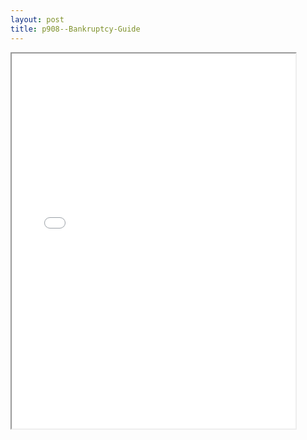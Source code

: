 ```yaml
---
layout: post
title: p908--Bankruptcy-Guide
---
```


<div class="pdf-container">
<iframe src="/ea//_pdf-2-md/p908--Bankruptcy-Guide.pdf" height="600" width="90%" allowFullScreen="true"></iframe>
</div>

